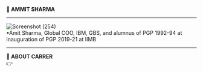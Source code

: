 **💌 AMMIT SHARMA**  

-------------------------------------------------------------------------------------------------------------------------------------------------------                

![Screenshot (254)](https://user-images.githubusercontent.com/85113970/132790956-ebd5ebab-93e0-4faf-9cd5-dcb17cccbbf6.png)                      
•Amit Sharma, Global COO, IBM, GBS, and alumnus of PGP 1992-94 at inauguration of PGP 2019-21 at IIMB                                    

------------------------------------------------------------------------------------------------------------------------------------------------------               

**🔱 ABOUT CARRER**             
👉 
